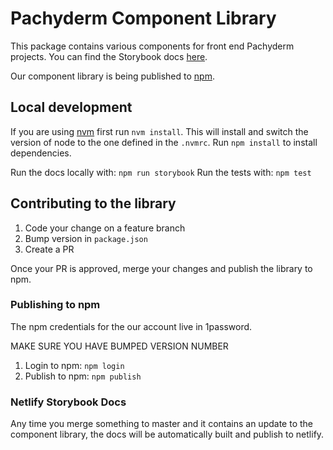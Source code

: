 # Pachyderm Component Library

This package contains various components for front end Pachyderm projects. You can find the Storybook docs [here](https://agitated-raman-571b51.netlify.app/).

Our component library is being published to [npm](https://www.npmjs.com/package/@pachyderm/components).

## Local development

If you are using [nvm](https://github.com/nvm-sh/nvm) first run `nvm install`. This will install and switch the version of node to the one defined in the `.nvmrc`. Run `npm install` to install dependencies.

Run the docs locally with: `npm run storybook`
Run the tests with: `npm test`

## Contributing to the library

1. Code your change on a feature branch
2. Bump version in `package.json`
3. Create a PR

Once your PR is approved, merge your changes and publish the library to npm. 
### Publishing to npm

The npm credentials for the our account live in 1password.

MAKE SURE YOU HAVE BUMPED VERSION NUMBER

1. Login to npm: `npm login`
2. Publish to npm: `npm publish`
   
### Netlify Storybook Docs 

Any time you merge something to master and it contains an update to the component library, the docs will be automatically built and publish to netlify.

